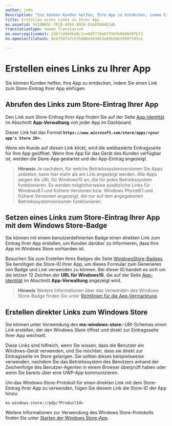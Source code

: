 ```yaml
---
author: jnHs
Description: "Sie können Kunden helfen, Ihre App zu entdecken, indem Sie einen Link zum Store-Eintrag Ihrer App einfügen."
title: Erstellen eines Links zu Ihrer App
ms.assetid: 5420B65C-7ECE-4364-8959-D1683684E146
translationtype: Human Translation
ms.sourcegitcommit: d36f14604bd8c2ce0d5778a67f5b5b9460d9fbf3
ms.openlocfilehash: 8e4756fa7cb7b808e543453e69b5bb3f09ffd5ce

---
```


# Erstellen eines Links zu Ihrer App


Sie können Kunden helfen, Ihre App zu entdecken, indem Sie einen Link zum Store-Eintrag Ihrer App einfügen.

## Abrufen des Links zum Store-Eintrag Ihrer App


Den Link zum Store-Eintrag Ihrer App finden Sie auf der Seite [App-Identität](view-app-identity-details.md) im Abschnitt **App-Verwaltung** von jeder App im Dashboard.

Dieser Link hat das Format **`https://www.microsoft.com/store/apps/<your app's Store ID>`**.

Wenn ein Kunde auf diesen Link klickt, wird die webbasierte Eintragsseite für Ihre App geöffnet. Wenn Ihre App für das Gerät des Kunden verfügbar ist, werden die Store-App gestartet und der App-Eintrag angezeigt.

> **Hinweis**  Je nachdem, für welche Betriebssystemversionen Sie Apps anbieten, kann hier mehr als ein Link angezeigt werden. Alle Apps zeigen die URL für Windows10 an, die für jedes Betriebssystem funktionieren. Es werden möglicherweise zusätzliche Links für Windows8.1 und frühere Versionen bzw. Windows Phone8.1 und frühere Versionen angezeigt, die nur auf den angegebenen Betriebssystemversionen funktionieren.

 

## Setzen eines Links zum Store-Eintrag Ihrer App mit dem Windows Store-Badge


Sie können mit einem benutzerdefinierten Badge einen direkten Link zum Eintrag Ihrer App erstellen, um Kunden darüber zu informieren, dass Ihre App im Windows Store vorhanden ist.

Besuchen Sie zum Erstellen Ihres Badges die Seite [WindowsStore-Badges](http://go.microsoft.com/fwlink/p/?LinkID=534236). Sie benötigen die Store-ID Ihrer App, um dieses Formular zum Generieren von Badge und Link verwenden zu können. Bei dieser ID handelt es sich um die letzten 12 Zeichen der **URL für Windows10**, die auf der Seite [App-Identität](view-app-identity-details.md) im Abschnitt **App-Verwaltung** angezeigt wird.

> **Hinweis**  Weitere Informationen über das Verwenden des Windows Store-Badge finden Sie unter [Richtlinien für die App-Vermarktung](app-marketing-guidelines.md).

 

## Erstellen direkter Links zum Windows Store


Sie können unter Verwendung des **ms-windows-store:**-URI-Schemas einen Link erstellen, der den Windows Store öffnet und direkt zur Eintragsseite Ihrer App wechselt.

Diese Links sind hilfreich, wenn Sie wissen, dass die Benutzer ein Windows-Gerät verwenden, und Sie möchten, dass sie direkt zur Eintragsseite im Store gelangen. Sie sollten dieses beispielsweise verwenden, nachdem Sie das Betriebssystem des Benutzers anhand der Zeichenfolge des Benutzer-Agenten in einem Browser überprüft haben oder wenn Sie bereits über eine UWP-App kommunizieren.

Um das Windows Store-Protokoll für einen direkten Link mit dem Store-Eintrag Ihrer App zu verwenden, fügen Sie diesem Link die Store-ID der App hinzu:

`ms-windows-store://pdp/?ProductId=`

Weitere Informationen zur Verwendung des Windows Store-Protokolls finden Sie unter [Starten der Windows Store-App](../launch-resume/launch-store-app.md).

 

 







<!--HONumber=Aug16_HO3-->


